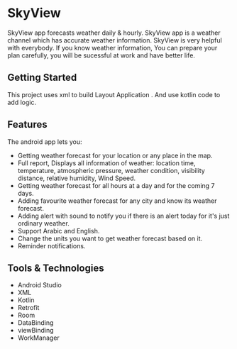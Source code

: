 # SkyView
SkyView app forecasts weather daily & hourly.
SkyView app is a weather channel which has accurate weather information.
SkyView is very helpful with everybody. If you know weather information, You can prepare your plan carefully, 
you will be sucessful at work and have better life.


## Getting Started
This project uses xml to build Layout Application .
And use kotlin code to add logic.

## Features
The android app lets you:

- Getting weather forecast for your location or any place in the map.
- Full report, Displays all information of weather: location time, temperature, atmospheric pressure,
  weather condition, visibility distance, relative humidity, Wind Speed.
- Getting weather forecast for all hours at a day and for the coming 7 days.
- Adding favourite weather forecast for any city and know its weather forecast.
- Adding alert with sound to notify you if there is an alert today for it's just ordinary weather.
- Support Arabic and English.
- Change the units you want to get weather forecast based on it.
- Reminder notifications.

## Tools & Technologies
- Android Studio
- XML
- Kotlin
- Retrofit
- Room
- DataBinding
- viewBinding
- WorkManager
